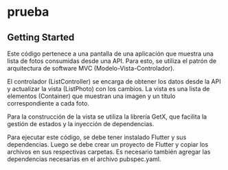 # prueba

## Getting Started

Este código pertenece a una pantalla de una aplicación que muestra una lista de fotos consumidas desde una API. Para esto, se utiliza el patrón de arquitectura de software MVC (Modelo-Vista-Controlador).

El controlador (ListController) se encarga de obtener los datos desde la API y actualizar la vista (ListPhoto) con los cambios. La vista es una lista de elementos (Container) que muestran una imagen y un título correspondiente a cada foto.

Para la construcción de la vista se utiliza la librería GetX, que facilita la gestión de estados y la inyección de dependencias.

Para ejecutar este código, se debe tener instalado Flutter y sus dependencias. Luego se debe crear un proyecto de Flutter y copiar los archivos en sus respectivas carpetas. Es necesario también agregar las dependencias necesarias en el archivo pubspec.yaml.
